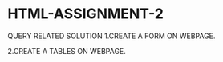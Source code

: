 # HTML-ASSIGNMENT-2
QUERY RELATED SOLUTION
1.CREATE A FORM ON WEBPAGE.

2.CREATE A TABLES ON WEBPAGE.
